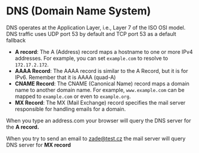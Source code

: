 # DNS (Domain Name System)

DNS operates at the Application Layer, i.e., Layer 7 of the ISO OSI model. DNS traffic uses UDP port 53 by default and TCP port 53 as a default fallback

* **A record**: The A (Address) record maps a hostname to one or more IPv4 addresses. For example, you can set `example.com` to resolve to `172.17.2.172`.
* **AAAA Record**: The AAAA record is similar to the A Record, but it is for IPv6. Remember that it is AAAA (quad-A)
* **CNAME Record**: The CNAME (Canonical Name) record maps a domain name to another domain name. For example, `www.example.com` can be mapped to `example.com` or even to `example.org`.
* **MX Record**: The MX (Mail Exchange) record specifies the mail server responsible for handling emails for a domain.

When you type an address.com your browser will query the DNS server for the **A record.**&#x20;

When you try to send an email to zade@test.cz the mail server will query DNS server for **MX record**

